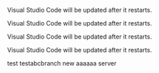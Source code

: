 Visual Studio Code will be updated after it restarts.

Visual Studio Code will be updated after it restarts.



Visual Studio Code will be updated after it restarts.

Visual Studio Code will be updated after it restarts.


test testabcbranch new
aaaaaa
server
